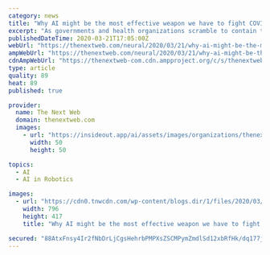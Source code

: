 ```yaml
---
category: news
title: "Why AI might be the most effective weapon we have to fight COVID-19"
excerpt: "As governments and health organizations scramble to contain the spread of coronavirus, they need all the help they can get, including from artificial intelligence. Though current AI technologies are far from replicating human intelligence, they are proving to be very helpful in tracking the outbreak, diagnosing patients, disinfecting areas ..."
publishedDateTime: 2020-03-21T17:05:00Z
webUrl: "https://thenextweb.com/neural/2020/03/21/why-ai-might-be-the-most-effective-weapon-we-have-to-fight-covid-19/"
ampWebUrl: "https://thenextweb.com/neural/2020/03/21/why-ai-might-be-the-most-effective-weapon-we-have-to-fight-covid-19/amp/"
cdnAmpWebUrl: "https://thenextweb-com.cdn.ampproject.org/c/s/thenextweb.com/neural/2020/03/21/why-ai-might-be-the-most-effective-weapon-we-have-to-fight-covid-19/amp/"
type: article
quality: 89
heat: 89
published: true

provider:
  name: The Next Web
  domain: thenextweb.com
  images:
    - url: "https://insideout.app/ai/assets/images/organizations/thenextweb.com-50x50.jpg"
      width: 50
      height: 50

topics:
  - AI
  - AI in Robotics

images:
  - url: "https://cdn0.tnwcdn.com/wp-content/blogs.dir/1/files/2020/03/Copy-of-...-15-796x417.png"
    width: 796
    height: 417
    title: "Why AI might be the most effective weapon we have to fight COVID-19"

secured: "88AtxFnsy4Ir2fNbDrLjCgsHehrbPMPXsZSCMPymZmdlSd12xbRfHk/dq177jFrepqEhrBKypAIqEwVthW3EDaovnRg9swncpsgBvJUWfNYZaK6/rk9Pbd8CtmQSWwaChOqYo7Vknlhysxm0uY+xKwwt8GVknD/lSsZWg72ZbpjxF23E3I/g6MyPUbYI/Sa6kfcN4WlWe+ZtKjKlnktMzlmnL3BTD/9NGkvncdNnu8NxyD/u8j9nZsnIYL9n6gLu5DVc0jiBx3evhsEcD6+lTxEEHZWLvaVREM3nGQNzBmtB3LLwp1nzXwcTNt0mJTDxSb7eNZx0SpF9iAd7ZiCng9Ge3FIl1SET4SgKkGmi3NckVarAhEkJbTx7osMP/PE37HVNAcmxMtkbfGb1apubfJKurwn0141wsKix38qiIQxrEF19U7W08ZbY2aE8HnIxmx+5xBKm3pnBYNRv486dbW/zTMXTbKfV0BjlwPqNlEY=;t8V7pYJRPKLKyTlTuNCSnA=="
---
```


